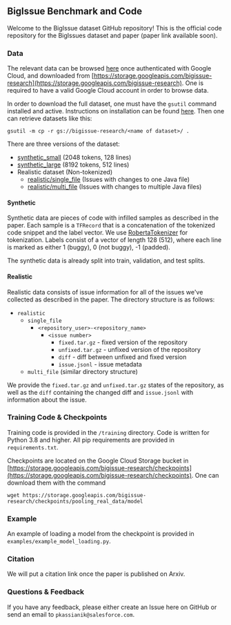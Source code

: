 ## BigIssue Benchmark and Code
 
Welcome to the BigIssue dataset GitHub repository! This is the official code repository for the BigIssues dataset and paper (paper link available soon).

### Data
The relevant data can be browsed [here](https://console.cloud.google.com/storage/browser/bigissue-research) once authenticated with Google Cloud, and downloaded from [https://storage.googleapis.com/bigissue-research](https://storage.googleapis.com/bigissue-research). One is required to have a valid Google Cloud account in order to browse data. 

In order to download the full dataset, one must have the `gsutil` command installed and active. Instructions on installation can be found [here](https://cloud.google.com/sdk/docs/install). Then one can retrieve datasets like this:

```
gsutil -m cp -r gs://bigissue-research/<name of dataset>/ .
```

There are three versions of the dataset:
* [synthetic_small](https://console.cloud.google.com/storage/browser/bigissue-research/synthetic_small/) (2048 tokens, 128 lines) 
* [synthetic_large](https://console.cloud.google.com/storage/browser/bigissue-research/synthetic/) (8192 tokens, 512 lines)
* Realistic dataset (Non-tokenized)
  * [realistic/single_file](https://console.cloud.google.com/storage/browser/bigissue-research/realistic/single_file) (Issues with changes to one Java file)
  * [realistic/multi_file](https://console.cloud.google.com/storage/browser/bigissue-research/realistic/multi_file) (Issues with changes to multiple Java files)

#### Synthetic

Synthetic data are pieces of code with infilled samples as described in the paper. Each sample is a `TFRecord` that is a concatenation of the tokenized code snippet and the label vector. We use [RobertaTokenizer](https://huggingface.co/docs/transformers/model_doc/roberta#transformers.RobertaTokenizer) for tokenization. Labels consist of a vector of length 128 (512), where each line is marked as either 1 (buggy), 0 (not buggy), -1 (padded).

The synthetic data is already split into train, validation, and test splits.

#### Realistic

Realistic data consists of issue information for all of the issues we've collected as described in the paper. The directory structure is as follows:

* `realistic`
  * `single_file`
    * `<repository_user>-<repository_name>`
      * `<issue number>`
        * `fixed.tar.gz` - fixed version of the repository
        * `unfixed.tar.gz` - unfixed version of the repository
        * `diff` - diff between unfixed and fixed version
        * `issue.jsonl` - issue metadata
  * `multi_file` (similar directory structure)

We provide the `fixed.tar.gz` and `unfixed.tar.gz` states of the repository, as well as the `diff` containing the changed diff and `issue.jsonl` with information about the issue.

### Training Code & Checkpoints

Training code is provided in the `/training` directory. Code is written for Python 3.8 and higher. All pip requirements are provided in `requirements.txt`.

Checkpoints are located on the Google Cloud Storage bucket in [https://storage.googleapis.com/bigissue-research/checkpoints](https://storage.googleapis.com/bigissue-research/checkpoints). One can download them with the command

```
wget https://storage.googleapis.com/bigissue-research/checkpoints/pooling_real_data/model
```

### Example

An example of loading a model from the checkpoint is provided in `examples/example_model_loading.py`.

### Citation

We will put a citation link once the paper is published on Arxiv.

### Questions & Feedback

If you have any feedback, please either create an Issue here on GitHub or send an email to `pkassianik@salesforce.com`.
